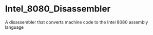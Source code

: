 # Intel_8080_Disassembler
A disassembler that converts machine code to the Intel 8080 assembly language
